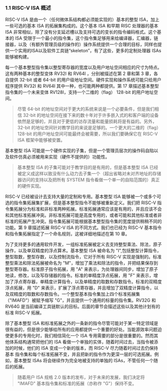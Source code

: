 ### 1.1 RISC-V ISA 概述

RISC-V ISA 是由一个（任何微体系结构都必须能实现的）基本的整型 ISA，加上一些可选的基本 ISA 的拓展集构成的。这个基本 ISA 和早期 RISC 处理器的基本 ISA 非常相似，除了没有分支延迟槽以及支持可选的变长的指令编码格式。这个基本的 ISA 受限于一个最小的指令集，这个指令集足够用来给编译器，汇编器，链接器，以及（有额外管理员级的操作的）操作系统提供一个合理的目标，同样也提供一个实用的ISA以及软件工具链“skeleton”，有了这些，更多的定制处理器 ISAs 能够被构建。

每一个基本整型指令集以整型寄存器的宽度以及用户地址空间相应的尺寸为特点。这有两种基本的整型变体 RV32I 和 RV64I ，分别被描述在第 2 章和第 3 章，各自提供 32-bit 或者 64-bit 的用户级地址空间。硬件实现和操作系统可能只给用户程序提供 RV32I 和 RV64I 其中一种，也可能两种都提供。第 17 章描述基本整型指令集的一个未来变体 RV128I，支持一个二维的（flag） 128-bit 的用户地址空间。

> 尽管 64-bit 的地址空间对于更大的系统来说是一个必要条件，但是我们相信 32-bit 的地址空间在接下来的数十年对于许多嵌入式的和客户端的设备依然是足够的，并且对于更低的访存流量和能量损耗将是有益的。另外，32-bit 的地址空间针对教学目的来说是足够的。一个更大的二维的（flag）128-bit 的用户地址空间可能最终会被需要，所以我们要确保它在 RISC-V ISA 框架中能够被安置。

基本整型 ISA 可能是一个硬件实现的子集，但是一个管理员层次的操作码自陷以及软件仿真必须被用来实现（硬件不提供的）功能性。

> 基本整型 ISA 的子集可能对于教学目的是有用的，但是基本整型 ISA 已经被定义成这样以致没有什么动力去子集一个（超出省略对未对齐地址的存储器访问的支持以及把所有 SYSTEM 指令看做一个单一的自陷范围的）真正的硬件实现。

RISC-V 已经被设计去支持大量的定制和专用。基本整型 ISA 能够被一个或多个可选的指令集拓展集扩展，但是基本整型指令不能够被重新定义。我们把 RISC-V 指令集拓展分为标准和非标准两种拓展。标准拓展通常应该是有用的，并且应该不会和其他标准拓展冲突。非标准拓展可能是高度专用的，或者可能和其他标准或者非标准的拓展产生冲突。指令集拓展可能根据基本整型指令集的宽度提供稍稍不同的功能。第 9 章描述拓展 RISC-V ISA 的不同方式。我们也已经为 RISC-V 基本指令和指令集拓展指定了一个命名规则，这被详细地描述在第 10 章。

为了支持更多的通用软件开发，一组标准拓展被定义去支持整型乘法、除法，原子操作，以及单双精度的浮点算术。基本整型 ISA 被命名为 "I",包括整型计算指令，整型取数，整型存数，以及控制流指令，它对于所有 RISC-V 实现是强制的。标准整型乘法和除法拓展被命名为 "M"，增加了乘法和除法的指令，并把结果保存到整型寄存器。标准原子指令拓展，用 "A" 来表示，为处理器间同步，增加了原子地读，修改，以及写存储器的指令。标准的单精度浮点拓展，用 "F" 来表示，增加了浮点寄存器，单精度计算指令，以及单精度的取数和存数指令。标准的双精度浮点拓展，用 "D" 来表示，扩展了浮点寄存器，并且增加了双精度计算指令，以及双精度的取数和存数指令。一个整型基本指令集加上四个标准拓展集（"IMAFD"）被赋予缩写 "G"，并且提供一个通用的标量的指令集。RV32G 和 RV64G 是当前编译工具链默认的目标。后面的章节会描述这些以及其他计划有的标准 RISC-V 拓展。

除了基本整型 ISA 和标准拓展之外的一条新的指令尽管可能对于某一特定领域是很有益的，但是很少能够给所有的应用都提供一个重要的好处。当能源效率问题迫使更多的专用化时，我们相信简化一个 ISA 专用需要的部分是很重要的。然而其他体系结构通常把他们的 ISA 看做一个单独的实体，随着时间过去，当指令被添加的时候，他们的 ISA 变成一个新的版本，而 RISC-V 尽力随着时间过去仍保持基本 指令集和每个标准拓展不变，并且把新的指令作为更深一层的可选拓展。例如，基本整型 ISAs 将会继续作为完全地被支持的单独的 ISAs，不管任何一个随后的拓展。

> 随着用户 ISA 规格 2.0 版本的发布，对于未来的发展，我们决定将 "IMAFD" 基本指令集和标准的拓展（亦称作 "G"）保持不变。

